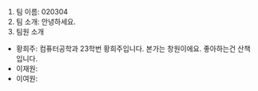 1. 팀 이름: 020304
2. 팀 소개: 안녕하세요.
3. 팀원 소개
- 황희주: 컴퓨터공학과 23학번 황희주입니다. 본가는 창원이에요. 좋아하는건 산책입니다.
- 이재원: 
- 이여원: 